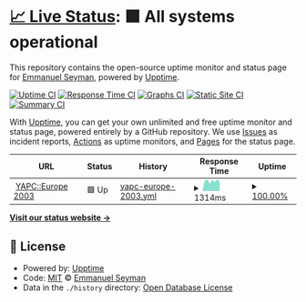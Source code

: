 # [📈 Live Status](https://eseyman.github.io/upptime): <!--live status--> **🟩 All systems operational**

This repository contains the open-source uptime monitor and status page for [Emmanuel Seyman](https://eseyman.github.io/upptime), powered by [Upptime](https://github.com/upptime/upptime).

[![Uptime CI](https://github.com/eseyman/upptime/workflows/Uptime%20CI/badge.svg)](https://github.com/eseyman/upptime/actions?query=workflow%3A%22Uptime+CI%22)
[![Response Time CI](https://github.com/eseyman/upptime/workflows/Response%20Time%20CI/badge.svg)](https://github.com/eseyman/upptime/actions?query=workflow%3A%22Response+Time+CI%22)
[![Graphs CI](https://github.com/eseyman/upptime/workflows/Graphs%20CI/badge.svg)](https://github.com/eseyman/upptime/actions?query=workflow%3A%22Graphs+CI%22)
[![Static Site CI](https://github.com/eseyman/upptime/workflows/Static%20Site%20CI/badge.svg)](https://github.com/eseyman/upptime/actions?query=workflow%3A%22Static+Site+CI%22)
[![Summary CI](https://github.com/eseyman/upptime/workflows/Summary%20CI/badge.svg)](https://github.com/eseyman/upptime/actions?query=workflow%3A%22Summary+CI%22)

With [Upptime](https://upptime.js.org), you can get your own unlimited and free uptime monitor and status page, powered entirely by a GitHub repository. We use [Issues](https://github.com/eseyman/upptime/issues) as incident reports, [Actions](https://github.com/eseyman/upptime/actions) as uptime monitors, and [Pages](https://eseyman.github.io/upptime) for the status page.

<!--start: status pages-->
<!-- This summary is generated by Upptime (https://github.com/upptime/upptime) -->
<!-- Do not edit this manually, your changes will be overwritten -->
<!-- prettier-ignore -->
| URL | Status | History | Response Time | Uptime |
| --- | ------ | ------- | ------------- | ------ |
| <img alt="" src="https://favicons.githubusercontent.com/conferences.mongueurs.net" height="13"> [YAPC::Europe 2003](https://conferences.mongueurs.net/ye2003/) | 🟩 Up | [yapc-europe-2003.yml](https://github.com/eseyman/upptime/commits/HEAD/history/yapc-europe-2003.yml) | <details><summary><img alt="Response time graph" src="./graphs/yapc-europe-2003/response-time-week.png" height="20"> 1314ms</summary><br><a href="https://eseyman.github.io/upptime/history/yapc-europe-2003"><img alt="Response time 1371" src="https://img.shields.io/endpoint?url=https%3A%2F%2Fraw.githubusercontent.com%2Feseyman%2Fupptime%2FHEAD%2Fapi%2Fyapc-europe-2003%2Fresponse-time.json"></a><br><a href="https://eseyman.github.io/upptime/history/yapc-europe-2003"><img alt="24-hour response time 1234" src="https://img.shields.io/endpoint?url=https%3A%2F%2Fraw.githubusercontent.com%2Feseyman%2Fupptime%2FHEAD%2Fapi%2Fyapc-europe-2003%2Fresponse-time-day.json"></a><br><a href="https://eseyman.github.io/upptime/history/yapc-europe-2003"><img alt="7-day response time 1314" src="https://img.shields.io/endpoint?url=https%3A%2F%2Fraw.githubusercontent.com%2Feseyman%2Fupptime%2FHEAD%2Fapi%2Fyapc-europe-2003%2Fresponse-time-week.json"></a><br><a href="https://eseyman.github.io/upptime/history/yapc-europe-2003"><img alt="30-day response time 1371" src="https://img.shields.io/endpoint?url=https%3A%2F%2Fraw.githubusercontent.com%2Feseyman%2Fupptime%2FHEAD%2Fapi%2Fyapc-europe-2003%2Fresponse-time-month.json"></a><br><a href="https://eseyman.github.io/upptime/history/yapc-europe-2003"><img alt="1-year response time 1371" src="https://img.shields.io/endpoint?url=https%3A%2F%2Fraw.githubusercontent.com%2Feseyman%2Fupptime%2FHEAD%2Fapi%2Fyapc-europe-2003%2Fresponse-time-year.json"></a></details> | <details><summary><a href="https://eseyman.github.io/upptime/history/yapc-europe-2003">100.00%</a></summary><a href="https://eseyman.github.io/upptime/history/yapc-europe-2003"><img alt="All-time uptime 100.00%" src="https://img.shields.io/endpoint?url=https%3A%2F%2Fraw.githubusercontent.com%2Feseyman%2Fupptime%2FHEAD%2Fapi%2Fyapc-europe-2003%2Fuptime.json"></a><br><a href="https://eseyman.github.io/upptime/history/yapc-europe-2003"><img alt="24-hour uptime 100.00%" src="https://img.shields.io/endpoint?url=https%3A%2F%2Fraw.githubusercontent.com%2Feseyman%2Fupptime%2FHEAD%2Fapi%2Fyapc-europe-2003%2Fuptime-day.json"></a><br><a href="https://eseyman.github.io/upptime/history/yapc-europe-2003"><img alt="7-day uptime 100.00%" src="https://img.shields.io/endpoint?url=https%3A%2F%2Fraw.githubusercontent.com%2Feseyman%2Fupptime%2FHEAD%2Fapi%2Fyapc-europe-2003%2Fuptime-week.json"></a><br><a href="https://eseyman.github.io/upptime/history/yapc-europe-2003"><img alt="30-day uptime 100.00%" src="https://img.shields.io/endpoint?url=https%3A%2F%2Fraw.githubusercontent.com%2Feseyman%2Fupptime%2FHEAD%2Fapi%2Fyapc-europe-2003%2Fuptime-month.json"></a><br><a href="https://eseyman.github.io/upptime/history/yapc-europe-2003"><img alt="1-year uptime 100.00%" src="https://img.shields.io/endpoint?url=https%3A%2F%2Fraw.githubusercontent.com%2Feseyman%2Fupptime%2FHEAD%2Fapi%2Fyapc-europe-2003%2Fuptime-year.json"></a></details>

<!--end: status pages-->

[**Visit our status website →**](https://eseyman.github.io/upptime)

## 📄 License

- Powered by: [Upptime](https://github.com/upptime/upptime)
- Code: [MIT](./LICENSE) © [Emmanuel Seyman](https://eseyman.github.io/upptime)
- Data in the `./history` directory: [Open Database License](https://opendatacommons.org/licenses/odbl/1-0/)
